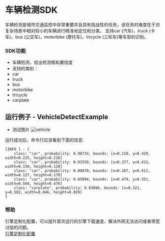 # 车辆检测SDK
车辆检测是城市交通监控中非常重要并且具有挑战性的任务，该任务的难度在于对复杂场景中相对较小的车辆进行精准地定位和分类。
支持car (汽车)，truck (卡车)，bus (公交车)，motorbike (摩托车)，tricycle (三轮车)等车型的识别。

### SDK功能
- 车辆检测，给出检测框和置信度
- 支持的类别：
- car
- truck
- bus
- motorbike
- tricycle
- carplate


## 运行例子 - VehicleDetectExample
- 测试图片
![vehicle](https://djl-model.oss-cn-hongkong.aliyuncs.com/AIAS/sec_sdks/images/vehicle_result.png)

运行成功后，命令行应该看到下面的信息:
```text
[INFO ] - [
	class: "car", probability: 0.98734, bounds: [x=0.210, y=0.420, width=0.225, height=0.218]
	class: "car", probability: 0.93550, bounds: [x=0.377, y=0.432, width=0.150, height=0.120]
	class: "car", probability: 0.88870, bounds: [x=0.167, y=0.411, width=0.127, height=0.178]
	class: "car", probability: 0.85094, bounds: [x=0.479, y=0.351, width=0.504, height=0.476]
	class: "carplate", probability: 0.83096, bounds: [x=0.321, y=0.502, width=0.046, height=0.019]
]
```

### 帮助 
引擎定制化配置，可以提升首次运行的引擎下载速度，解决外网无法访问或者带宽过低的问题。         
[引擎定制化配置](http://aias.top/engine_cpu.html)
